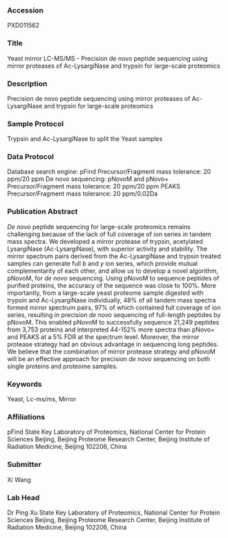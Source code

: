 ### Accession
PXD011562

### Title
Yeast mirror LC-MS/MS -  Precision de novo peptide sequencing using mirror proteases of Ac-LysargiNase and trypsin for large-scale proteomics

### Description
Precision de novo peptide sequencing using mirror proteases of Ac-LysargiNase and trypsin for large-scale proteomics

### Sample Protocol
Trypsin and Ac-LysargiNase to split the Yeast samples

### Data Protocol
Database search engine:  pFind Precursor/Fragment mass tolerance: 20 ppm/20 ppm  De novo sequencing:  pNovoM and pNovo+ Precursor/Fragment mass tolerance: 20 ppm/20 ppm PEAKS Precursor/Fragment mass tolerance: 20 ppm/0.02Da

### Publication Abstract
<i>De novo</i> peptide sequencing for large-scale proteomics remains challenging because of the lack of full coverage of ion series in tandem mass spectra. We developed a mirror protease of trypsin, acetylated LysargiNase (Ac-LysargiNase), with superior activity and stability. The mirror spectrum pairs derived from the Ac-LysargiNase and trypsin treated samples can generate full <i>b</i> and <i>y</i> ion series, which provide mutual complementarity of each other, and allow us to develop a novel algorithm, pNovoM, for <i>de novo</i> sequencing. Using pNovoM to sequence peptides of purified proteins, the accuracy of the sequence was close to 100%. More importantly, from a large-scale yeast proteome sample digested with trypsin and Ac-LysargiNase individually, 48% of all tandem mass spectra formed mirror spectrum pairs, 97% of which contained full coverage of ion series, resulting in precision <i>de novo</i> sequencing of full-length peptides by pNovoM. This enabled pNovoM to successfully sequence 21,249 peptides from 3,753 proteins and interpreted 44-152% more spectra than pNovo+ and PEAKS at a 5% FDR at the spectrum level. Moreover, the mirror protease strategy had an obvious advantage in sequencing long peptides. We believe that the combination of mirror protease strategy and pNovoM will be an effective approach for precision <i>de novo</i> sequencing on both single proteins and proteome samples.

### Keywords
Yeast, Lc-ms/ms, Mirror

### Affiliations
pFind
State Key Laboratory of Proteomics, National Center for Protein Sciences Beijing, Beijing Proteome Research Center, Beijing Institute of Radiation Medicine, Beijing 102206, China

### Submitter
Xi Wang

### Lab Head
Dr Ping Xu
State Key Laboratory of Proteomics, National Center for Protein Sciences Beijing, Beijing Proteome Research Center, Beijing Institute of Radiation Medicine, Beijing 102206, China


